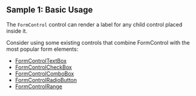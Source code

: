 ## Sample 1: Basic Usage

The `FormControl` control can render a label for any child control placed inside it.

Consider using some existing controls that combine FormControl with the most popular form elements:

* [FormControlTextBox](~/controls/bootstrap5/FormControlTextBox)
* [FormControlCheckBox](~/controls/bootstrap5/FormControlCheckBox)
* [FormControlComboBox](~/controls/bootstrap5/FormControlComboBox)
* [FormControlRadioButton](~/controls/bootstrap5/FormControlRadioButton)
* [FormControlRange](~/controls/bootstrap5/FormControlRange)